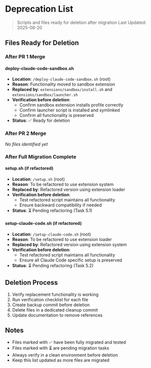 # Deprecation List

> Scripts and files ready for deletion after migration
> Last Updated: 2025-08-20

## Files Ready for Deletion

### After PR 1 Merge

#### deploy-claude-code-sandbox.sh
- **Location**: `/deploy-claude-code-sandbox.sh` (root)
- **Reason**: Functionality moved to sandbox extension
- **Replaced by**: `extensions/sandbox/install.sh` and `extensions/sandbox/launcher.sh`
- **Verification before deletion**:
  - Confirm sandbox extension installs profile correctly
  - Confirm launcher script is installed and symlinked
  - Confirm all functionality is preserved
- **Status**: ✅ Ready for deletion

### After PR 2 Merge

_No files identified yet_

### After Full Migration Complete

#### setup.sh (if refactored)
- **Location**: `/setup.sh` (root)
- **Reason**: To be refactored to use extension system
- **Replaced by**: Refactored version using extension loader
- **Verification before deletion**:
  - Test refactored script maintains all functionality
  - Ensure backward compatibility if needed
- **Status**: ⏳ Pending refactoring (Task 5.1)

#### setup-claude-code.sh (if refactored)
- **Location**: `/setup-claude-code.sh` (root)
- **Reason**: To be refactored to use extension loader
- **Replaced by**: Refactored version using extension system
- **Verification before deletion**:
  - Test refactored script maintains all functionality
  - Ensure all Claude Code specific setup is preserved
- **Status**: ⏳ Pending refactoring (Task 5.2)

## Deletion Process

1. Verify replacement functionality is working
2. Run verification checklist for each file
3. Create backup commit before deletion
4. Delete files in a dedicated cleanup commit
5. Update documentation to remove references

## Notes

- Files marked with ✅ have been fully migrated and tested
- Files marked with ⏳ are pending migration tasks
- Always verify in a clean environment before deletion
- Keep this list updated as more files are migrated